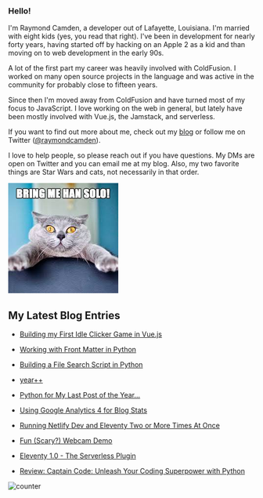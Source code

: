 ### Hello!

I'm Raymond Camden, a developer out of Lafayette, Louisiana. I'm married with eight kids (yes, you read that right). I've been in development for nearly forty years, having started off by hacking on an Apple 2 as a kid and than moving on to web development in the early 90s.

A lot of the first part my career was heavily involved with ColdFusion. I worked on many open source projects in the language and was active in the community for probably close to fifteen years. 

Since then I'm moved away from ColdFusion and have turned most of my focus to JavaScript. I love working on the web in general, but lately have been mostly involved with Vue.js, the Jamstack, and serverless. 

If you want to find out more about me, check out my [blog](https://www.raymondcamden.com) or follow me on Twitter ([@raymondcamden](https://twitter.com/raymondcamden)). 

I love to help people, so please reach out if you have questions. My DMs are open on Twitter and you can email me at my blog. Also, my two favorite things are Star Wars and cats, not necessarily in that order.

![Star Wars cat](https://raw.githubusercontent.com/cfjedimaster/cfjedimaster/master/cat.jpg)

<!-- RSS -->
## My Latest Blog Entries

* [Building my First Idle Clicker Game in Vue.js](https://www.raymondcamden.com/2022/01/13/building-my-first-idle-clicker-game-in-vuejs)

* [Working with Front Matter in Python](https://www.raymondcamden.com/2022/01/06/working-with-frontmatter-in-python)

* [Building a File Search Script in Python](https://www.raymondcamden.com/2022/01/03/building-a-file-search-script-in-python)

* [year++](https://www.raymondcamden.com/2022/01/02/year)

* [Python for My Last Post of the Year...](https://www.raymondcamden.com/2021/12/24/python-for-my-last-post-of-the-year)

* [Using Google Analytics 4 for Blog Stats](https://www.raymondcamden.com/2021/12/17/using-google-analytics-4-for-blog-stats)

* [Running Netlify Dev and Eleventy Two or More Times At Once](https://www.raymondcamden.com/2021/12/10/running-netlify-dev-and-eleventy-two-or-more-times)

* [Fun (Scary?) Webcam Demo](https://www.raymondcamden.com/2021/12/08/fun-scary-webcam-demo)

* [Eleventy 1.0 - The Serverless Plugin](https://www.raymondcamden.com/2021/12/04/eleventy-10-the-serverless-plugin)

* [Review: Captain Code: Unleash Your Coding Superpower with Python](https://www.raymondcamden.com/2021/11/22/review-captain-code-unleash-your-coding-superpower-with-python)

<!-- ENDRSS -->

![counter](https://enzy20r2pibx5pb.m.pipedream.net)

